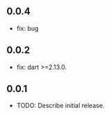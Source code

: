 ## 0.0.4
* fix: bug

## 0.0.2  
*  fix: dart >=2.13.0.

## 0.0.1

* TODO: Describe initial release.
